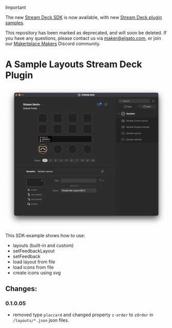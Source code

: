 > [!IMPORTANT]  
> The new [Stream Deck SDK](https://github.com/elgatosf/streamdeck) is now available, with new [Stream Deck plugin samples](https://github.com/elgatosf/streamdeck-plugin-samples).
>
> This repository has been marked as deprecated, and will soon be deleted. If you have any questions, please contact us via [maker@elgato.com](maker@elgato.com), or join our [Makertplace Makers](https://discord.gg/GehBUcu627) Discord community.

# A Sample Layouts Stream Deck Plugin

![Screenshot](screenshot.png)

This SDK-example shows how to use:
- layouts (built-in and custom)
- setFeedbackLayout
- setFeedback
- load layout from file
- load icons from file
- create icons using svg

## Changes:
### 0.1.0.05
- removed type `placcard` and changed property `z-order` to `zOrder` in `/layouts/*.json` json files.
